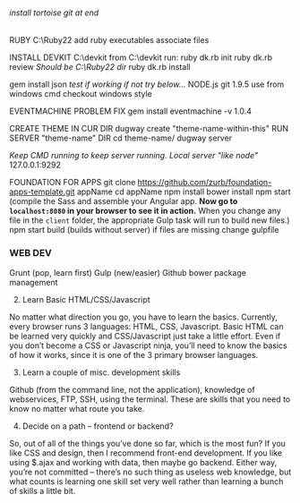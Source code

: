 ###### install tortoise git at end
RUBY
C:\Ruby22
add ruby executables
associate files

INSTALL DEVKIT C:\devkit
from C:\devkit run:
ruby dk.rb init
ruby dk.rb review 
	*Should be C:\Ruby22 dir*
ruby dk.rb install

gem install json
	*test if working if not try below...*
NODE.js
git 1.9.5
use from windows cmd
checkout windows style


EVENTMACHINE PROBLEM FIX
gem install eventmachine -v 1.0.4

CREATE THEME IN CUR DIR
dugway create "theme-name-within-this"
RUN SERVER "theme-name" DIR
cd theme-name/
dugway server

*Keep CMD running to keep server running. Local server "like node"*
127.0.0.1:9292

FOUNDATION FOR APPS
git clone https://github.com/zurb/foundation-apps-template.git appName
cd appName
npm install
bower install
npm start (compile the Sass and assemble your Angular app. **Now go to `localhost:8080` in your browser to see it in action.** When you change any file in the `client` folder, the appropriate Gulp task will run to build new files.)
npm start build (builds without server)
if files are missing change gulpfile
### WEB DEV
Grunt (pop, learn first)
Gulp (new/easier)
Github
bower package management

2) Learn Basic HTML/CSS/Javascript

No matter what direction you go, you have to learn the basics.  Currently, every browser runs 3 languages: HTML, CSS, Javascript.  Basic HTML can be learned very quickly and CSS/Javascript just take a little effort.  Even if you don’t become a CSS or Javascript ninja, you’ll need to know the basics of how it works, since it is one of the 3 primary browser languages.

3) Learn a couple of misc. development skills

Github (from the command line, not the application), knowledge of webservices, FTP, SSH, using the terminal.  These are skills that you need to know no matter what route you take.

4) Decide on a path – frontend or backend?

So, out of all of the things you’ve done so far, which is the most fun?  If you like CSS and design, then I recommend front-end development.  If you like using $.ajax and working with data, then maybe go backend.  Either way, you’re not committed – there’s no such thing as useless web knowledge, but what counts is learning one skill set very well rather than learning a bunch of skills a little bit.